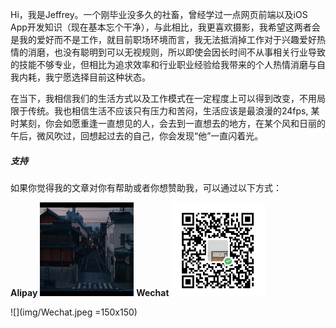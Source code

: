 Hi，我是Jeffrey。一个刚毕业没多久的社畜，曾经学过一点网页前端以及iOS App开发知识（现在基本忘个干净），与此相比，我更喜欢摄影，我希望这两者会是我的爱好而不是工作，就目前职场环境而言，我无法抵消掉工作对于兴趣爱好热情的消磨，也没有聪明到可以无视规则，所以即使会因长时间不从事相关行业导致的技能不够专业，但相比为追求效率和行业职业经验给我带来的个人热情消磨与自我内耗，我宁愿选择目前这种状态。

在当下，我相信我们的生活方式以及工作模式在一定程度上可以得到改变，不用局限于传统。我也相信生活不应该只有压力和苦闷，生活应该是最浪漫的24fps, 某时某刻，你会如愿重逢一直想见的人，会去到一直想去的地方，在某个风和日丽的午后，微风吹过，回想起过去的自己，你会发现“他”一直闪着光。





##### 支持

如果你觉得我的文章对你有帮助或者你想赞助我，可以通过以下方式：

**Alipay**
<img src="img/home1.jpg" width="150" height="150">
**Wechat**
<img src="img/Wechat.jpeg" width="150" height="150">

![](img/Wechat.jpeg =150x150)
